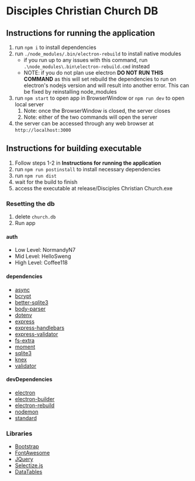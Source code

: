 # Disciples Christian Church DB

## Instructions for running the application
1. run `npm i` to install dependencies
2. run `./node_modules/.bin/electron-rebuild` to install native modules
   - if you run up to any issues with this command, run `.\node_modules\.bin\electron-rebuild.cmd` instead
   - NOTE: if you do not plan use electron **DO NOT RUN THIS COMMAND** as this will set rebuild the dependencies to run on electron's nodejs version and will result into another error. This can be fixed by reinstalling node_modules
3. run `npm start` to open app in BrowserWindow or `npm run dev` to open local server
   1. Note: once the BrowserWindow is closed, the server closes
   2. Note: either of the two commands will open the server
4. the server can be accessed through any web browser at `http://localhost:3000`

## Instructions for building executable
1. Follow steps 1-2 in **Instructions for running the application**
2. run `npm run postinstall` to install necessary dependencies
3. run `npm run dist`
4. wait for the build to finish
5. access the executable at release/Disciples Christian Church.exe

### Resetting the db
1. delete `church.db`
2. Run app

#### auth
- Low Level: NormandyN7
- Mid Level: HelloSweng
- High Level: Coffee118

#### dependencies
- [async](https://www.npmjs.com/package/async)
- [bcrypt](https://www.npmjs.com/package/bcrypt)
- [better-sqlite3](https://www.npmjs.com/package/better-sqlite3)
- [body-parser](https://www.npmjs.com/package/body-parser)
- [dotenv](https://www.npmjs.com/package/dotenv)
- [express](https://www.npmjs.com/package/express)
- [express-handlebars](https://www.npmjs.com/package/express-handlebars)
- [express-validator](https://www.npmjs.com/package/express-validator)
- [fs-extra](https://www.npmjs.com/package/fs-extra)
- [moment](https://www.npmjs.com/package/moment)
- [sqlite3](https://www.npmjs.com/package/sqlite3)
- [knex](https://www.npmjs.com/package/knex)
- [validator](https://www.npmjs.com/package/validator)


#### devDependencies
- [electron](https://www.npmjs.com/package/electron)
- [electron-builder](https://www.npmjs.com/package/electron-builder)
- [electron-rebuild](https://www.npmjs.com/package/electron-rebuild)
- [nodemon](https://www.npmjs.com/package/nodemon)
- [standard](https://www.npmjs.com/package/standard)


### Libraries
- [Bootstrap](https://getbootstrap.com)
- [FontAwesome](https://fontawesome.com)
- [JQuery](https://jquery.com)
- [Selectize.js](https://selectize.dev/)
- [DataTables](https://datatables.net)